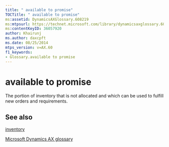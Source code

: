 ```yaml
---
title: " available to promise"
TOCTitle: " available to promise"
ms:assetid: DynamicsAXGlossary.608219
ms:mtpsurl: https://technet.microsoft.com/library/dynamicsaxglossary.608219(v=AX.60)
ms:contentKeyID: 36057920
author: Khairunj
ms.author: daxcpft
ms.date: 08/25/2014
mtps_version: v=AX.60
f1_keywords:
- Glossary.available to promise
---
```


# available to promise

The portion of inventory that is not allocated and which can be used to fulfill new orders and requirements.

## See also

[inventory](inventory.md)

[Microsoft Dynamics AX glossary](glossary/microsoft-dynamics-ax-glossary.md)

  



